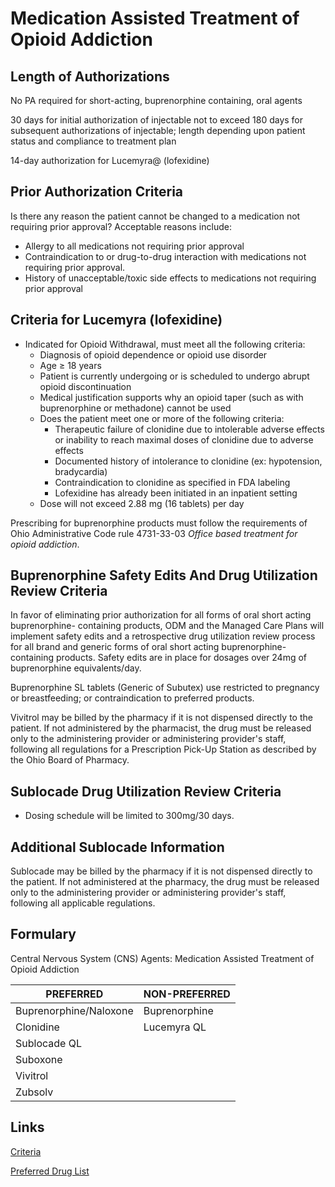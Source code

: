 # Medication Assisted Treatment of Opioid Addiction

## Length of Authorizations

No PA required for short-acting, buprenorphine containing, oral agents

30 days for initial authorization of injectable not to exceed 180 days for subsequent authorizations of injectable; length depending upon patient status and compliance to treatment plan

14-day authorization for Lucemyra@ (lofexidine)

## Prior Authorization Criteria

Is there any reason the patient cannot be changed to a medication not requiring prior approval? Acceptable reasons include:

-   Allergy to all medications not requiring prior approval
-   Contraindication to or drug-to-drug interaction with medications not requiring prior approval.
-   History of unacceptable/toxic side effects to medications not requiring prior approval

## Criteria for Lucemyra (lofexidine)

-   Indicated for Opioid Withdrawal, must meet all the following criteria:
    -   Diagnosis of opioid dependence or opioid use disorder
    -   Age ≥ 18 years
    -   Patient is currently undergoing or is scheduled to undergo abrupt opioid discontinuation
    -   Medical justification supports why an opioid taper (such as with buprenorphine or methadone) cannot be used
    -   Does the patient meet one or more of the following criteria:
        -   Therapeutic failure of clonidine due to intolerable adverse effects or inability to reach maximal doses of clonidine due to adverse effects
        -   Documented history of intolerance to clonidine (ex: hypotension, bradycardia)
        -   Contraindication to clonidine as specified in FDA labeling
        -   Lofexidine has already been initiated in an inpatient setting
    -   Dose will not exceed 2.88 mg (16 tablets) per day

Prescribing for buprenorphine products must follow the requirements of Ohio Administrative Code rule 4731-33-03 *Office based treatment for opioid addiction*.

## Buprenorphine Safety Edits And Drug Utilization Review Criteria

In favor of eliminating prior authorization for all forms of oral short acting buprenorphine- containing products, ODM and the Managed Care Plans will implement safety edits and a retrospective drug utilization review process for all brand and generic forms of oral short acting buprenorphine-containing products. Safety edits are in place for dosages over 24mg of buprenorphine equivalents/day.

Buprenorphine SL tablets (Generic of Subutex) use restricted to pregnancy or breastfeeding; or contraindication to preferred products.

Vivitrol may be billed by the pharmacy if it is not dispensed directly to the patient. If not administered by the pharmacist, the drug must be released only to the administering provider or administering provider's staff, following all regulations for a Prescription Pick-Up Station as described by the Ohio Board of Pharmacy.

## Sublocade Drug Utilization Review Criteria

-   Dosing schedule will be limited to 300mg/30 days.

## Additional Sublocade Information

Sublocade may be billed by the pharmacy if it is not dispensed directly to the patient. If not administered at the pharmacy, the drug must be released only to the administering provider or administering provider's staff, following all applicable regulations.

## Formulary

Central Nervous System (CNS) Agents: Medication Assisted Treatment of Opioid Addiction

| PREFERRED              | NON-PREFERRED |
|------------------------|---------------|
| Buprenorphine/Naloxone | Buprenorphine |
| Clonidine              | Lucemyra QL   |
| Sublocade QL           |               |
| Suboxone               |               |
| Vivitrol               |               |
| Zubsolv                |               |

## Links

[Criteria](https://pharmacy.medicaid.ohio.gov/sites/default/files/20220415_UPDL_Criteria_FINAL_.pdf#page=34)

[Preferred Drug List](https://pharmacy.medicaid.ohio.gov/sites/default/files/20220701_UPDL_FINAL.pdf#page=15)
